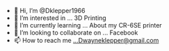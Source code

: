 - 👋 Hi, I’m @Dklepper1966
- 👀 I’m interested in ... 3D Printing
- 🌱 I’m currently learning ... About my CR-6SE printer
- 💞️ I’m looking to collaborate on ... Facebook
- 📫 How to reach me ...Dwayneklepper@gmail.com 

<!---
Dklepper1966/Dklepper1966 is a ✨ special ✨ repository because its `README.md` (this file) appears on your GitHub profile.
You can click the Preview link to take a look at your changes.
--->
